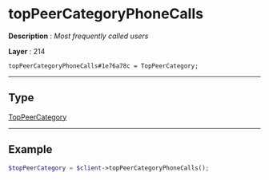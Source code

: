# topPeerCategoryPhoneCalls

**Description** : *Most frequently called users*

**Layer** : 214

```tl
topPeerCategoryPhoneCalls#1e76a78c = TopPeerCategory;
```

---

## Type

[TopPeerCategory](type/TopPeerCategory)

---

## Example

```php
$topPeerCategory = $client->topPeerCategoryPhoneCalls();
```